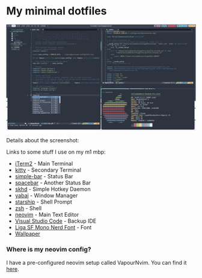 # My minimal dotfiles

![screenshot](screenshot.png)

Details about the screenshot:


Links to some stuff I use on my m1 mbp:
* [iTerm2](https://iterm2.com/) - Main Terminal
* [kitty](https://github.com/kovidgoyal/kitty/) - Secondary Terminal
* [simple-bar](https://simple-bar.com/en/) - Status Bar
* [spacebar](https://github.com/cmacrae/spacebar/) - Another Status Bar
* [skhd](https://github.com/koekeishiya/skhd/) - Simple Hotkey Daemon
* [yabai](https://github.com/xorpse/yabai/) - Window Manager
* [starship](https://starship.rs/) - Shell Prompt
* [zsh](https://www.zsh.org/) - Shell
* [neovim](https://neovim.io/) - Main Text Editor
* [Visual Studio Code](https://code.visualstudio.com/) - Backup IDE
* [Liga SF Mono Nerd Font](https://github.com/shaunsingh/SFMono-Nerd-Font-Ligaturized/) - Font
* [Wallpaper](wallpaper.jpg)


### Where is my neovim config?
I have a pre-configured neovim setup called VapourNvim. You can find it [here](https://github.com/hackorum/VapourNvim/).
